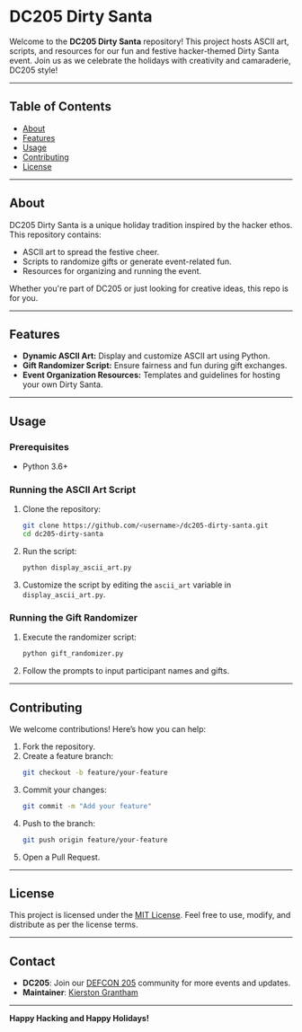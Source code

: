 # DC205 Dirty Santa

Welcome to the **DC205 Dirty Santa** repository! This project hosts ASCII art, scripts, and resources for our fun and festive hacker-themed Dirty Santa event. Join us as we celebrate the holidays with creativity and camaraderie, DC205 style!

---

## Table of Contents
- [About](#about)
- [Features](#features)
- [Usage](#usage)
- [Contributing](#contributing)
- [License](#license)

---

## About
DC205 Dirty Santa is a unique holiday tradition inspired by the hacker ethos. This repository contains:
- ASCII art to spread the festive cheer.
- Scripts to randomize gifts or generate event-related fun.
- Resources for organizing and running the event.

Whether you're part of DC205 or just looking for creative ideas, this repo is for you.

---

## Features
- **Dynamic ASCII Art:** Display and customize ASCII art using Python.
- **Gift Randomizer Script:** Ensure fairness and fun during gift exchanges.
- **Event Organization Resources:** Templates and guidelines for hosting your own Dirty Santa.

---

## Usage
### Prerequisites
- Python 3.6+

### Running the ASCII Art Script
1. Clone the repository:
   ```bash
   git clone https://github.com/<username>/dc205-dirty-santa.git
   cd dc205-dirty-santa
   ```

2. Run the script:
   ```bash
   python display_ascii_art.py
   ```

3. Customize the script by editing the `ascii_art` variable in `display_ascii_art.py`.

### Running the Gift Randomizer
1. Execute the randomizer script:
   ```bash
   python gift_randomizer.py
   ```
2. Follow the prompts to input participant names and gifts.

---

## Contributing
We welcome contributions! Here’s how you can help:
1. Fork the repository.
2. Create a feature branch:
   ```bash
   git checkout -b feature/your-feature
   ```
3. Commit your changes:
   ```bash
   git commit -m "Add your feature"
   ```
4. Push to the branch:
   ```bash
   git push origin feature/your-feature
   ```
5. Open a Pull Request.

---

## License
This project is licensed under the [MIT License](LICENSE). Feel free to use, modify, and distribute as per the license terms.

---

## Contact
- **DC205**: Join our [DEFCON 205](https://dc205.org) community for more events and updates.
- **Maintainer**: [Kierston Grantham](mailto:admin@dc205.org)  

---

**Happy Hacking and Happy Holidays!**

